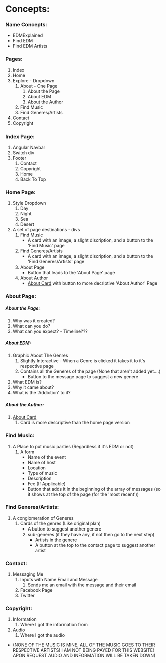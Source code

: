 # Concepts:

### Name Concepts:

- EDMExplained
- Find EDM
- Find EDM Artists

### Pages:

1. Index
2. Home
3. Explore - Dropdown
    1. About - One Page
        1. About the Page
        2. About EDM
        3. About the Author
    2. Find Music
    3. Find Generes/Artists
4. Contact
5. Copyright

### Index Page:

1. Angular Navbar
2. Switch div
3. Footer
    1. Contact
    2. Copyright
    3. Home
    4. Back To Top

### Home Page:

1. Style Dropdown
    1. Day
    2. Night
    3. Sea
    4. Desert
2. A set of page destinations - divs 
    1. Find Music
        *   A card with an image, a slight discription, and a button to the 'Find Music' page
    2. Find Generes/Artists
        *   A card with an image, a slight discription, and a button to the 'Find Generes/Artists' page
    3. About Page 
        *   Button that leads to the 'About Page' page
    4. About Author
        *   [About Card](https://www.w3schools.com/howto/howto_css_profile_card.asp) with button to more decriptive 'About Author' Page

### About Page:

##### About the Page:

1. Why was it created?
2. What can you do?
3. What can you expect? - Timeline???

##### About EDM:

1. Graphic About The Genres
    1. Slightly Interactive - When a Genre is clicked it takes it to it's respective page
    2. Contains all the Generes of the page (None that aren't added yet....)
        *   Button to the message page to suggest a new genere
2. What EDM is?
3. Why it came about?
4. What is the 'Addiction' to it?

##### About the Author:

1. [About Card](https://www.w3schools.com/howto/howto_css_profile_card.asp)
    1. Card is more descriptive than the home page version

### Find Music:

1. A Place to put music parties (Regardless if it's EDM or not)
    1. A form
        *   Name of the event
        *   Name of host
        *   Location
        *   Type of music
        *   Description
        *   Fee (If Applicable)
        *   Button that adds it in the beginning of the array of messages (so it shows at the top of the page (for the 'most recent'))

### Find Generes/Artists:

1. A conglomeration of Generes
    1. Cards of the genres (Like original plan)
        * A button to suggest another genere 
        2. sub-generes (if they have any, if not then go to the next step)
            *   Artists in the genere
            *   A button at the top to the contact page to suggest another artist

### Contact: 

1. Messaging Me
    1. Inputs with Name Email and Message
        1. Sends me an email with the message and their email
    2. Facebook Page
    3. Twitter

### Copyright:

1. Information
    1. Where I got the information from 
2. Audio
    1. Where I got the audio
- (NONE OF THE MUSIC IS MINE, ALL OF THE MUSIC GOES TO THEIR RESPECTIVE ARTISTS! I AM NOT BEING PAYED FOR THIS WEBSITE! APON REQUEST AUDIO AND INFORMATION WILL BE TAKEN DOWN)

